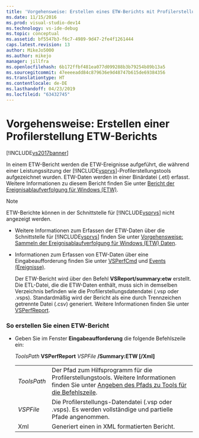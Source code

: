 ```yaml
---
title: 'Vorgehensweise: Erstellen eines ETW-Berichts mit Profilerstellungstools | Microsoft-Dokumentation'
ms.date: 11/15/2016
ms.prod: visual-studio-dev14
ms.technology: vs-ide-debug
ms.topic: conceptual
ms.assetid: bf5547b3-f6c7-4989-9d47-2fe4f1261444
caps.latest.revision: 13
author: MikeJo5000
ms.author: mikejo
manager: jillfra
ms.openlocfilehash: 6b172ffbf481ea077d099288b3b79254b89b13a5
ms.sourcegitcommit: 47eeeeadd84c879636e9d48747b615de69384356
ms.translationtype: HT
ms.contentlocale: de-DE
ms.lasthandoff: 04/23/2019
ms.locfileid: "63432745"
---
```

# <a name="how-to-create-a-profiling-tools-etw-report"></a>Vorgehensweise: Erstellen einer Profilerstellung ETW-Berichts
[!INCLUDE[vs2017banner](../includes/vs2017banner.md)]

In einem ETW-Bericht werden die ETW-Ereignisse aufgeführt, die während einer Leistungssitzung der [!INCLUDE[vsprvs](../includes/vsprvs-md.md)]-Profilerstellungstools aufgezeichnet wurden. ETW-Daten werden in einer Binärdatei (.etl) erfasst. Weitere Informationen zu diesem Bericht finden Sie unter [Bericht der Ereignisablaufverfolgung für Windows (ETW)](../profiling/event-tracing-for-windows-etw-report.md).  
  
> [!NOTE]
> ETW-Berichte können in der Schnittstelle für [!INCLUDE[vsprvs](../includes/vsprvs-md.md)] nicht angezeigt werden.  
  
- Weitere Informationen zum Erfassen der ETW-Daten über die Schnittstelle für [!INCLUDE[vsprvs](../includes/vsprvs-md.md)] finden Sie unter [Vorgehensweise: Sammeln der Ereignisablaufverfolgung für Windows (ETW) Daten](../profiling/how-to-collect-event-tracing-for-windows-etw-data.md).  
  
- Informationen zum Erfassen von ETW-Daten über eine Eingabeaufforderung finden Sie unter [VSPerfCmd](../profiling/vsperfcmd.md) und [Events (Ereignisse)](../profiling/events-vsperfcmd.md).  
  
  Der ETW-Bericht wird über den Befehl **VSReport/summary:etw** erstellt. Die ETL-Datei, die die ETW-Daten enthält, muss sich in demselben Verzeichnis befinden wie die Profilerstellungsdatendatei (.vsp oder .vsps). Standardmäßig wird der Bericht als eine durch Trennzeichen getrennte Datei (.csv) generiert. Weitere Informationen finden Sie unter [VSPerfReport](../profiling/vsperfreport.md).  
  
### <a name="to-generate-an-etw-report"></a>So erstellen Sie einen ETW-Bericht  
  
- Geben Sie im Fenster **Eingabeaufforderung** die folgende Befehlszeile ein:  
  
     *ToolsPath* **VSPerfReport** *VSPFile* **/Summary:ETW [/Xml]**  
  
    |||  
    |-|-|  
    |*ToolsPath*|Der Pfad zum Hilfsprogramm für die Profilerstellungstools. Weitere Informationen finden Sie unter [Angeben des Pfads zu Tools für die Befehlszeile](../profiling/specifying-the-path-to-profiling-tools-command-line-tools.md).|  
    |*VSPFile*|Die Profilerstellungs-Datendatei (.vsp oder .vsps). Es werden vollständige und partielle Pfade angenommen.|  
    |Xml|Generiert einen in XML formatierten Bericht.|
